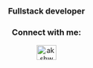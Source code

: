 <h3 align="center">Fullstack developer</h3>

<h3 align="center">Connect with me:</h3>
<p align="center">
<a href="https://twitter.com/akshww" target="blank"><img align="center" src="https://raw.githubusercontent.com/rahuldkjain/github-profile-readme-generator/master/src/images/icons/Social/twitter.svg" alt="akshww" height="30" width="40" /></a>
</p>
